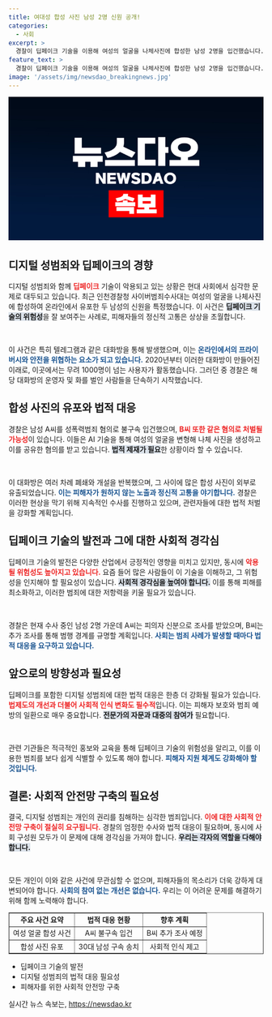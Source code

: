 ```yaml
---
title: 여대성 합성 사진 남성 2명 신원 공개!
categories:
  - 사회
excerpt: >
  경찰이 딥페이크 기술을 이용해 여성의 얼굴을 나체사진에 합성한 남성 2명을 입건했습니다. 이들은 텔레그램 대화방에서 성범죄물을 공유하며 다시 개설되는 범죄의 발판을 만든 혐의로 고발되고 있습니다.
feature_text: >
  경찰이 딥페이크 기술을 이용해 여성의 얼굴을 나체사진에 합성한 남성 2명을 입건했습니다. 이들은 텔레그램 대화방에서 성범죄물을 공유하며 다시 개설되는 범죄의 발판을 만든 혐의로 고발되고 있습니다.
image: '/assets/img/newsdao_breakingnews.jpg'
---
```


<p><img src="/assets/img/newsdao_breakingnews.jpg" alt="koreaapp 속보" /></p>

<h2 data-ke-size="size26">디지털 성범죄와 딥페이크의 경향</h2>

<p>디지털 성범죄와 함께 <b><span style="color: #ee2323;">딥페이크</span></b> 기술이 악용되고 있는 상황은 현대 사회에서 심각한 문제로 대두되고 있습니다. 최근 인천경찰청 사이버범죄수사대는 여성의 얼굴을 나체사진에 합성하여 온라인에서 유포한 두 남성의 신원을 특정했습니다. 이 사건은 <b><span style="background-color: #21538527;">딥페이크 기술의 위험성</span></b>을 잘 보여주는 사례로, 피해자들의 정신적 고통은 상상을 초월합니다.</p>

<p data-ke-size="size16">&nbsp;</p>

<p>이 사건은 특히 텔레그램과 같은 대화방을 통해 발생했으며, 이는 <b><span style="color: #1a5490;">온라인에서의 프라이버시와 안전을 위협하는 요소가 되고 있습니다.</span></b> 2020년부터 이러한 대화방이 만들어진 이래로, 이곳에서는 무려 1000명이 넘는 사용자가 활동했습니다. 그러던 중 경찰은 해당 대화방의 운영자 및 화를 벌인 사람들을 단속하기 시작했습니다.</p>

<h2 data-ke-size="size26">합성 사진의 유포와 법적 대응</h2>

<p>경찰은 남성 A씨를 성폭력범죄 혐의로 불구속 입건했으며, <b><span style="color: #ee2323;">B씨 또한 같은 혐의로 처벌될 가능성</span></b>이 있습니다. 이들은 AI 기술을 통해 여성의 얼굴을 변형해 나체 사진을 생성하고 이를 공유한 혐의를 받고 있습니다. <b><span style="background-color: #21538527;">법적 제재가 필요</span></b>한 상황이라 할 수 있습니다. </p>

<p data-ke-size="size16">&nbsp;</p>

<p>이 대화방은 여러 차례 폐쇄와 개설을 반복했으며, 그 사이에 많은 합성 사진이 외부로 유출되었습니다. <b><span style="color: #1a5490;">이는 피해자가 원하지 않는 노출과 정신적 고통을 야기합니다.</span></b> 경찰은 이러한 현상을 막기 위해 지속적인 수사를 진행하고 있으며, 관련자들에 대한 법적 처벌을 강화할 계획입니다.</p>

<h2 data-ke-size="size26">딥페이크 기술의 발전과 그에 대한 사회적 경각심</h2>

<p>딥페이크 기술의 발전은 다양한 산업에서 긍정적인 영향을 미치고 있지만, 동시에 <b><span style="color: #ee2323;">악용될 위험성도 높아지고 있습니다.</span></b> 요즘 들어 많은 사람들이 이 기술을 이해하고, 그 위험성을 인지해야 할 필요성이 있습니다. <b><span style="background-color: #21538527;">사회적 경각심을 높여야 합니다.</span></b> 이를 통해 피해를 최소화하고, 이러한 범죄에 대한 저항력을 키울 필요가 있습니다.</p>

<p data-ke-size="size16">&nbsp;</p>

<p>경찰은 현재 수사 중인 남성 2명 가운데 A씨는 피의자 신분으로 조사를 받았으며, B씨는 추가 조사를 통해 범행 경계를 규명할 계획입니다. <b><span style="color: #1a5490;">사회는 범죄 사례가 발생할 때마다 법적 대응을 요구하고 있습니다.</span></b></p>

<h2 data-ke-size="size26">앞으로의 방향성과 필요성</h2>

<p>딥페이크를 포함한 디지털 성범죄에 대한 법적 대응은 한층 더 강화될 필요가 있습니다. <b><span style="color: #ee2323;">법제도의 개선과 더불어 사회적 인식 변화도 필수적</span></b>입니다. 이는 피해자 보호와 범죄 예방의 일환으로 매우 중요합니다. <b><span style="background-color: #21538527;">전문가의 자문과 대중의 참여가</span></b> 필요합니다.</p>

<p data-ke-size="size16">&nbsp;</p>

<p>관련 기관들은 적극적인 홍보와 교육을 통해 딥페이크 기술의 위험성을 알리고, 이를 이용한 범죄를 보다 쉽게 식별할 수 있도록 해야 합니다. <b><span style="color: #1a5490;">피해자 지원 체계도 강화해야 할 것입니다.</span></b> </p>

<h2 data-ke-size="size26">결론: 사회적 안전망 구축의 필요성</h2>

<p>결국, 디지털 성범죄는 개인의 권리를 침해하는 심각한 범죄입니다. <b><span style="color: #ee2323;">이에 대한 사회적 안전망 구축이 절실히 요구됩니다.</span></b> 경찰의 엄정한 수사와 법적 대응이 필요하며, 동시에 사회 구성원 모두가 이 문제에 대해 경각심을 가져야 합니다. <b><span style="background-color: #21538527;">우리는 각자의 역할을 다해야 합니다.</span></b></p>

<p data-ke-size="size16">&nbsp;</p>

<p>모든 개인이 이와 같은 사건에 무관심할 수 없으며, 피해자들의 목소리가 더욱 강하게 대변되어야 합니다. <b><span style="color: #1a5490;">사회의 참여 없는 개선은 없습니다.</span></b> 우리는 이 어려운 문제를 해결하기 위해 함께 노력해야 합니다. </p>

<table style="border-collapse: collapse; width: 100%;" border="1">
  <tr>
    <td style="text-align: center; height: 17px;"><b>주요 사건 요약</b></td>
    <td style="text-align: center; height: 17px;"><b>법적 대응 현황</b></td>
    <td style="text-align: center; height: 17px;"><b>향후 계획</b></td>
  </tr>
  <tr>
    <td style="text-align: center; height: 17px;">여성 얼굴 합성 사건</td>
    <td style="text-align: center; height: 17px;">A씨 불구속 입건</td>
    <td style="text-align: center; height: 17px;">B씨 추가 조사 예정</td>
  </tr>
  <tr>
    <td style="text-align: center; height: 17px;">합성 사진 유포</td>
    <td style="text-align: center; height: 17px;">30대 남성 구속 송치</td>
    <td style="text-align: center; height: 17px;">사회적 인식 제고</td>
  </tr>
</table>

<ul>
  <li>딥페이크 기술의 발전</li>
  <li>디지털 성범죄의 법적 대응 필요성</li>
  <li>피해자를 위한 사회적 안전망 구축</li>
</ul>
실시간 뉴스 속보는, <a href="https://newsdao.kr" rel="dofollow">https://newsdao.kr</a>


